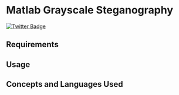 # Matlab Grayscale Steganography 
[![Twitter Badge](https://img.shields.io/badge/chat-twitter-blue.svg)](https://twitter.com/ArrayLikeObj)

## Requirements


## Usage

## Concepts and Languages Used
